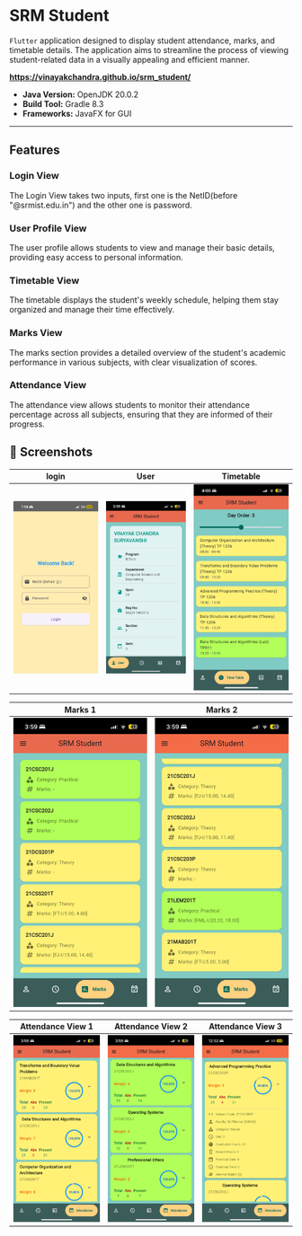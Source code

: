# SRM Student

`Flutter` application designed to display student attendance, marks, and timetable details. The
application aims to streamline the process of viewing student-related data in a visually appealing and efficient manner.

**https://vinayakchandra.github.io/srm_student/**

- **Java Version:** OpenJDK 20.0.2
- **Build Tool:** Gradle 8.3
- **Frameworks:** JavaFX for GUI

---

## Features

### Login View
The Login View takes two inputs, first one is the NetID(before "@srmist.edu.in") and the other one is password.

### User Profile View

The user profile allows students to view and manage their basic details, providing easy access to personal information.

### Timetable View

The timetable displays the student's weekly schedule, helping them stay organized and manage their time effectively.

### Marks View

The marks section provides a detailed overview of the student's academic performance in various subjects, with clear
visualization of scores.

### Attendance View

The attendance view allows students to monitor their attendance percentage across all subjects, ensuring that they are
informed of their progress.

## 📸 Screenshots

|              login               |               User               | Timetable                               |
|:--------------------------------:|:--------------------------------:|-----------------------------------------|
| ![login.jpeg](assets/login.jpeg) | ![User Profile](assets/user.PNG) | ![Timetable View](assets/timetable.PNG) |

|             Marks 1             |              Marks 2               |
|:-------------------------------:|:----------------------------------:|
| ![Marks View](assets/marks.PNG) | ![Marks View 2](assets/marks2.PNG) |

|             Attendance View 1             |              Attendance View 2               |             Attendance View 3              |
|:-----------------------------------------:|:--------------------------------------------:|:------------------------------------------:|
| ![Attendance View](assets/attendance.PNG) | ![Attendance View 2](assets/attendance2.PNG) | ![attendance3.PNG](assets/attendance3.PNG) |

